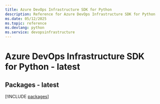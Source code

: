 ```yaml
---
title: Azure DevOps Infrastructure SDK for Python
description: Reference for Azure DevOps Infrastructure SDK for Python
ms.date: 05/12/2025
ms.topic: reference
ms.devlang: python
ms.service: devopsinfrastructure
---
```

# Azure DevOps Infrastructure SDK for Python - latest
## Packages - latest
[!INCLUDE [packages](devops-infrastructure-index.md)]